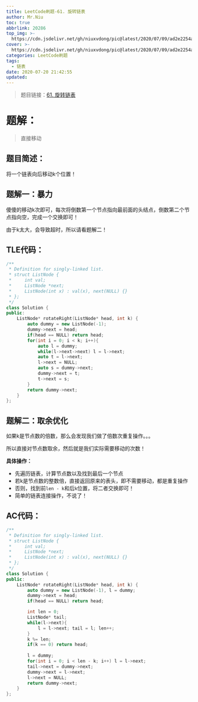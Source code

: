 ```yaml
---
title: LeetCode刷题-61. 旋转链表
author: Mr.Niu
toc: true
abbrlink: 20286
top_img: >-
  https://cdn.jsdelivr.net/gh/niuxvdong/pic@latest/2020/07/09/ad2e2254ab79cd26beee82cbf73f5951.png
cover: >-
  https://cdn.jsdelivr.net/gh/niuxvdong/pic@latest/2020/07/09/ad2e2254ab79cd26beee82cbf73f5951.png
categories: LeetCode刷题
tags:
  - 链表
date: 2020-07-20 21:42:55
updated:
---
```
















> 题目链接：[61. 旋转链表](https://leetcode-cn.com/problems/rotate-list/)



# 题解：



> 直接移动



## 题目简述：

将一个链表向后移动k个位置！

## 题解一：暴力



傻傻的移动k次即可，每次将倒数第一个节点指向最前面的头结点，倒数第二个节点指向空，完成一个交换即可！



由于k太大，会导致超时，所以请看题解二！



## TLE代码：



```c++
/**
 * Definition for singly-linked list.
 * struct ListNode {
 *     int val;
 *     ListNode *next;
 *     ListNode(int x) : val(x), next(NULL) {}
 * };
 */
class Solution {
public:
    ListNode* rotateRight(ListNode* head, int k) {
        auto dummy = new ListNode(-1);
        dummy->next = head;
        if(head == NULL) return head;
        for(int i = 0; i < k; i++){
            auto l = dummy;
            while(l->next->next) l = l->next;
            auto t = l->next;
            l->next = NULL;
            auto s = dummy->next;
            dummy->next = t;
            t->next = s;
        }
        return dummy->next;
    }
};
```



## 题解二：取余优化



如果k是节点数的倍数，那么会发现我们做了倍数次重复操作。。。

所以直接对节点数取余，然后就是我们实际需要移动的次数！



**具体操作：**

- 先遍历链表，计算节点数以及找到最后一个节点
- 若k是节点数的整数倍，直接返回原来的表头，即不需要移动，都是重复操作
- 否则，找到前`len - k`和后`k`位置，将二者交换即可！
- 简单的链表连接操作，不说了！



## AC代码：



```c++
/**
 * Definition for singly-linked list.
 * struct ListNode {
 *     int val;
 *     ListNode *next;
 *     ListNode(int x) : val(x), next(NULL) {}
 * };
 */
class Solution {
public:
    ListNode* rotateRight(ListNode* head, int k) {
        auto dummy = new ListNode(-1), l = dummy;
        dummy->next = head;
        if(head == NULL) return head;

        int len = 0;
        ListNode* tail;
        while(l->next){
            l = l->next; tail = l; len++;
        } 
        k %= len;
        if(k == 0) return head;
        
        l = dummy;
        for(int i = 0; i < len - k; i++) l = l->next;
        tail->next = dummy->next;
        dummy->next = l->next;
        l->next = NULL;
        return dummy->next;
    }
};
```



